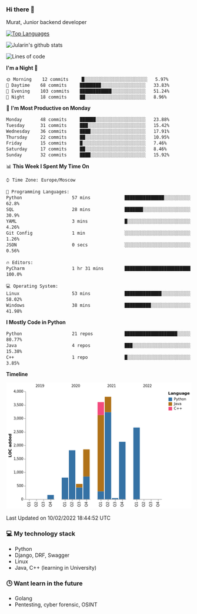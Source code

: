 ### Hi there 👋

Murat, Junior backend developer

[![Top Languages](https://github-readme-stats.vercel.app/api/top-langs/?username=Jularin&layout=compact)]()

![Jularin's github stats](https://github-readme-stats.vercel.app/api?username=Jularin&show_icons=true&include_all_commits=true&count_private=true)

<!--START_SECTION:waka-->
![Lines of code](https://img.shields.io/badge/From%20Hello%20World%20I%27ve%20Written-17%20Thousand%20lines%20of%20code-blue)

**I'm a Night 🦉** 

```text
🌞 Morning    12 commits     █░░░░░░░░░░░░░░░░░░░░░░░░   5.97% 
🌆 Daytime    68 commits     ████████░░░░░░░░░░░░░░░░░   33.83% 
🌃 Evening    103 commits    ████████████░░░░░░░░░░░░░   51.24% 
🌙 Night      18 commits     ██░░░░░░░░░░░░░░░░░░░░░░░   8.96%

```
📅 **I'm Most Productive on Monday** 

```text
Monday       48 commits     ██████░░░░░░░░░░░░░░░░░░░   23.88% 
Tuesday      31 commits     ███░░░░░░░░░░░░░░░░░░░░░░   15.42% 
Wednesday    36 commits     ████░░░░░░░░░░░░░░░░░░░░░   17.91% 
Thursday     22 commits     ██░░░░░░░░░░░░░░░░░░░░░░░   10.95% 
Friday       15 commits     █░░░░░░░░░░░░░░░░░░░░░░░░   7.46% 
Saturday     17 commits     ██░░░░░░░░░░░░░░░░░░░░░░░   8.46% 
Sunday       32 commits     ████░░░░░░░░░░░░░░░░░░░░░   15.92%

```


📊 **This Week I Spent My Time On** 

```text
⌚︎ Time Zone: Europe/Moscow

💬 Programming Languages: 
Python                   57 mins             ███████████████░░░░░░░░░░   62.8% 
SQL                      28 mins             ███████░░░░░░░░░░░░░░░░░░   30.9% 
YAML                     3 mins              █░░░░░░░░░░░░░░░░░░░░░░░░   4.26% 
Git Config               1 min               ░░░░░░░░░░░░░░░░░░░░░░░░░   1.26% 
JSON                     0 secs              ░░░░░░░░░░░░░░░░░░░░░░░░░   0.56%

🔥 Editors: 
PyCharm                  1 hr 31 mins        █████████████████████████   100.0%

💻 Operating System: 
Linux                    53 mins             ██████████████░░░░░░░░░░░   58.02% 
Windows                  38 mins             ██████████░░░░░░░░░░░░░░░   41.98%

```

**I Mostly Code in Python** 

```text
Python                   21 repos            ████████████████████░░░░░   80.77% 
Java                     4 repos             ███░░░░░░░░░░░░░░░░░░░░░░   15.38% 
C++                      1 repo              █░░░░░░░░░░░░░░░░░░░░░░░░   3.85%

```


**Timeline**

![Chart not found](https://raw.githubusercontent.com/Jularin/Jularin/main/charts/bar_graph.png) 


 Last Updated on 10/02/2022 18:44:52 UTC
<!--END_SECTION:waka-->

### 💻 My technology stack
 - Python
 - Django, DRF, Swagger
 - Linux 
 - Java, C++ (learning in University)

### 🕒 Want learn in the future
 - Golang
 - Pentesting, cyber forensic, OSINT
